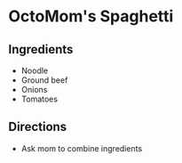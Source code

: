 # OctoMom's Spaghetti

## Ingredients
- Noodle
- Ground beef
- Onions
- Tomatoes

## Directions
- Ask mom to combine ingredients